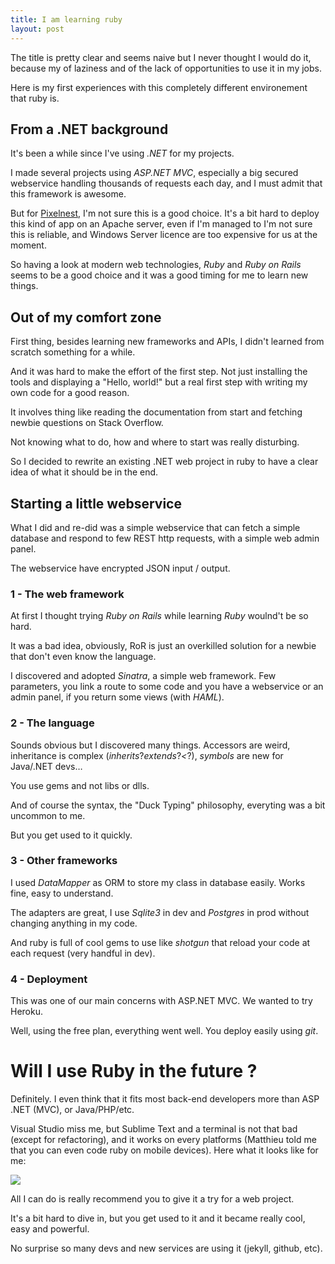 ```yaml
---
title: I am learning ruby
layout: post
---
```


The title is pretty clear and seems naive but I never thought I would do it, because my of laziness and of the lack of opportunities to use it in my jobs.

Here is my first experiences with this completely different environement that ruby is.

## From a .NET background

It's been a while since I've using *.NET* for my projects. 

I made several projects using *ASP.NET MVC*, especially a big secured webservice handling thousands of requests each day, and I must admit that this framework is awesome.

But for [Pixelnest](http://pixelnest.io), I'm not sure this is a good choice. It's a bit hard to deploy this kind of app on an Apache server, even if I'm managed to I'm not sure this is reliable, and Windows Server licence are too expensive for us at the moment.

So having a look at modern web technologies, *Ruby* and *Ruby on Rails* seems to be a good choice and it was a good timing for me to learn new things.

## Out of my comfort zone

First thing, besides learning new frameworks and APIs, I didn't learned from scratch something for a while.

And it was hard to make the effort of the first step. Not just installing the tools and displaying a "Hello, world!" but a real first step with writing my own code for a good reason.

It involves thing like reading the documentation from start and fetching newbie questions on Stack Overflow.

Not knowing what to do, how and where to start was really disturbing. 

So I decided to rewrite an existing .NET web project in ruby to have a clear idea of what it should be in the end.

## Starting a little webservice

What I did and re-did was a simple webservice that can fetch a simple database and respond to few REST http requests, with a simple web admin panel.

The webservice have encrypted JSON input / output.

### 1 - The web framework

At first I thought trying *Ruby on Rails* while learning *Ruby* woulnd't be so hard. 

It was a bad idea, obviously, RoR is just an overkilled solution for a newbie that don't even know the language.

I discovered and adopted *Sinatra*, a simple web framework. Few parameters, you link a route to some code and you have a webservice or an admin panel, if you return some views (with *HAML*).


### 2 - The language

Sounds obvious but I discovered many things. Accessors are weird, inheritance is complex (*inherits*?*extends*?*<*?), *symbols* are new for Java/.NET devs…

You use gems and not libs or dlls.

And of course the syntax, the "Duck Typing" philosophy, everyting was a bit uncommon to me.

But you get used to it quickly. 

### 3 - Other frameworks

I used *DataMapper* as ORM to store my class in database easily. Works fine, easy to understand.

The adapters are great, I use *Sqlite3* in dev and *Postgres* in prod without changing anything in my code.

And ruby is full of cool gems to use like *shotgun* that reload your code at each request (very handful in dev).

### 4 - Deployment

This was one of our main concerns with ASP.NET MVC. We wanted to try Heroku.

Well, using the free plan, everything went well. You deploy easily using *git*.

# Will I use Ruby in the future ?

Definitely. I even think that it fits most back-end developers more than ASP .NET (MVC), or Java/PHP/etc.

Visual Studio miss me, but Sublime Text and a terminal is not that bad (except for refactoring), and it works on every platforms (Matthieu told me that you can even code ruby on mobile devices). Here what it looks like for me:

<img src="{{site.url}}/static/content/posts/2013-07-10/my-ruby-dev-env.png" />

All I can do is really recommend you to give it a try for a web project. 

It's a bit hard to dive in, but you get used to it and it became really cool, easy and powerful. 

No surprise so many devs and new services are using it (jekyll, github, etc).
